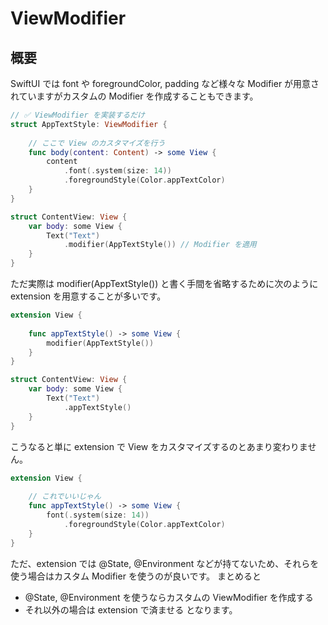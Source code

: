 # ViewModifier


## 概要
SwiftUI では font や foregroundColor, padding など様々な Modifier が用意されていますがカスタムの Modifier を作成することもできます。
```swift
// ✅ ViewModifier を実装するだけ
struct AppTextStyle: ViewModifier {
    
    // ここで View のカスタマイズを行う
    func body(content: Content) -> some View {
        content
            .font(.system(size: 14))
            .foregroundStyle(Color.appTextColor)
    }
}

struct ContentView: View {
    var body: some View {
        Text("Text")
            .modifier(AppTextStyle()) // Modifier を適用
    }
}
```

ただ実際は modifier(AppTextStyle()) と書く手間を省略するために次のように extension を用意することが多いです。

```swift
extension View {
    
    func appTextStyle() -> some View {
        modifier(AppTextStyle())
    }
}

struct ContentView: View {
    var body: some View {
        Text("Text")
            .appTextStyle()
    }
}
```
こうなると単に extension で View をカスタマイズするのとあまり変わりません。

```swift
extension View {
    
    // これでいいじゃん
    func appTextStyle() -> some View {
        font(.system(size: 14))
            .foregroundStyle(Color.appTextColor)
    }
}
```

ただ、extension では @State, @Environment などが持てないため、それらを使う場合はカスタム Modifier を使うのが良いです。
まとめると
* @State, @Environment を使うならカスタムの ViewModifier を作成する
* それ以外の場合は extension で済ませる
となります。
